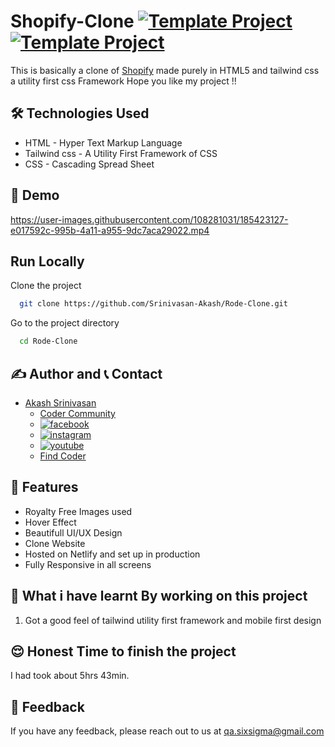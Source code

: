 # Shopify-Clone [![Template Project](https://img.shields.io/badge/Clone-Project-red)](http://www.gnu.org/licenses/agpl-3.0) [![Template Project](https://img.shields.io/badge/Technologies%20-HTML%2FTailwind-brightgreen)](http://www.gnu.org/licenses/agpl-3.0)

This is basically a clone of [Shopify](https://shopify.com/) made purely in HTML5 and tailwind css a utility first css Framework
Hope you like my project !!

## 🛠 Technologies Used
  - HTML - Hyper Text Markup Language
  - Tailwind css - A Utility First Framework of CSS
  - CSS - Cascading Spread Sheet

## 🚩 Demo

https://user-images.githubusercontent.com/108281031/185423127-e017592c-995b-4a11-a955-9dc7aca29022.mp4


## Run Locally

Clone the project

```bash
  git clone https://github.com/Srinivasan-Akash/Rode-Clone.git
```

Go to the project directory

```bash
  cd Rode-Clone
```
## ✍️ Author and 📞 Contact
- [Akash Srinivasan](https://www.github.com/octokatherine)
    - [Coder Community](https://web.codercommunity.io/user/62d568cb998d86c8883a2766?tab=posts)
    - [![facebook](https://img.shields.io/badge/Facebook-0A66C2?style=for-the-badge&logo=facebook&logoColor=white)](https://www.facebook.com/profile.php?id=100083429257499)
    - [![instagram](https://img.shields.io/badge/Instagram-0A66C2?style=for-the-badge&logo=instagram&logoColor=white)](https://www.instagram.com/akash_prashanthi/)
    - [![youtube](https://img.shields.io/badge/YouTube-ff0000?style=for-the-badge&logo=youtube&logoColor=white)](https://www.youtube.com/channel/UCAv1QdzDgV6MjA60CRtfkIg)
    - [Find Coder](https://www.findcoder.io/u/akashsrinivasan)
## 📝 Features

- Royalty Free Images used
- Hover Effect
- Beautifull UI/UX Design
- Clone Website
- Hosted on Netlify and set up in production
- Fully Responsive in all screens

## 🤔 What i have learnt By working on this project
1. Got a good feel of tailwind utility first framework and mobile first design

## 😌 Honest Time to finish the project

I had took about 5hrs 43min.
## 👀 Feedback
If you have any feedback, please reach out to us at qa.sixsigma@gmail.com
